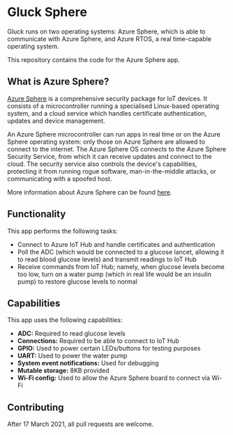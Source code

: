 # Gluck Sphere
Gluck runs on two operating systems: Azure Sphere, which is able to communicate with Azure Sphere, and Azure RTOS, a real time-capable operating system.

This repository contains the code for the Azure Sphere app.

## What is Azure Sphere?
[Azure Sphere](https://azure.microsoft.com/en-gb/services/azure-sphere/ "Azure Sphere") is a comprehensive security package for IoT devices. It consists of a microcontroller running a specialised Linux-based operating system, and a cloud service which handles certificate authentication, updates and device management.

An Azure Sphere microcontroller can run apps in real time or on the Azure Sphere operating system: only those on Azure Sphere are allowed to connect to the internet. The Azure Sphere OS connects to the Azure Sphere Security Service, from which it can receive updates and connect to the cloud. The security service also controls the device's capabilities, protecting it from running rogue software, man-in-the-middle attacks, or communicating with a spoofed host.

More information about Azure Sphere can be found [here](https://docs.microsoft.com/en-us/azure-sphere/product-overview/what-is-azure-sphere "What is Azure Sphere?").

## Functionality
This app performs the following tasks:

- Connect to Azure IoT Hub and handle certificates and authentication
- Poll the ADC (which would be connected to a glucose lancet, allowing it to read blood glucose levels) and transmit readings to IoT Hub
- Receive commands from IoT Hub; namely, when glucose levels become too low, turn on a water pump (which in real life would be an insulin pump) to restore glucose levels to normal

## Capabilities
This app uses the following capabilities:

- **ADC:** Required to read glucose levels
- **Connections:** Required to be able to connect to IoT Hub
- **GPIO:** Used to power certain LEDs/buttons for testing purposes
- **UART:** Used to power the water pump
- **System event notifications:** Used for debugging
- **Mutable storage:** 8KB provided
- **Wi-Fi config:** Used to allow the Azure Sphere board to connect via Wi-Fi

## Contributing
After 17 March 2021, all pull requests are welcome.
